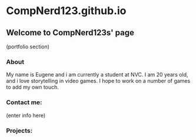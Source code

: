# CompNerd123.github.io
## Welcome to CompNerd123s' page

(portfolio section)

### About

My name is Eugene and i am currently a student at NVC. I am 20 years old, and i love storytelling in video games. I hope to work on a number of games to add my own touch. 

### Contact me:

(enter info here)

### Projects:
